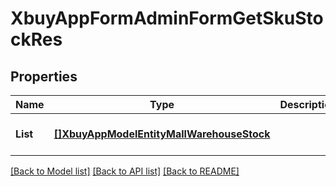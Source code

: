 # XbuyAppFormAdminFormGetSkuStockRes

## Properties
Name | Type | Description | Notes
------------ | ------------- | ------------- | -------------
**List** | [**[]XbuyAppModelEntityMallWarehouseStock**](xbuy.app.model.entity.MallWarehouseStock.md) |  | [optional] [default to null]

[[Back to Model list]](../README.md#documentation-for-models) [[Back to API list]](../README.md#documentation-for-api-endpoints) [[Back to README]](../README.md)

